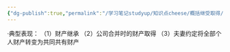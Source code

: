 ```yaml
---
{"dg-publish":true,"permalink":"/学习笔记studyup/知识点cheese/概括继受取得/","dgPassFrontmatter":true,"created":"2024-07-14T09:10:44.742+08:00","updated":"2024-09-11T12:05:59.332+08:00"}
---
```


·典型表现：
（1）财产继承
（2）公司合并时的财产取得
（3）夫妻约定将全部个人财产转变为共同共有财产
